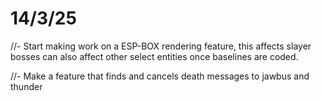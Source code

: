 # 14/3/25

//- Start making work on a ESP-BOX rendering feature, this affects slayer bosses
can also affect other select entities once baselines are coded.

//- Make a feature that finds and cancels death messages to jawbus and thunder
